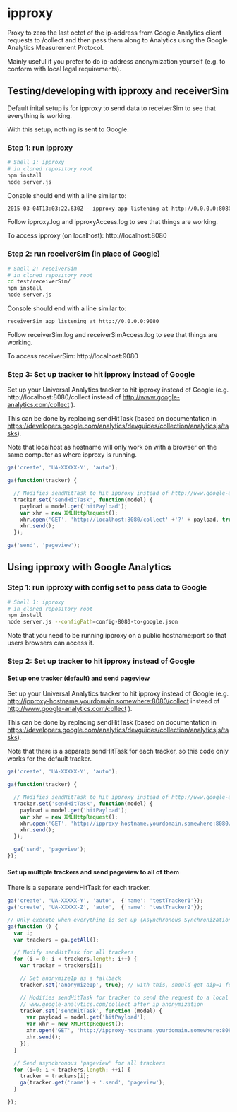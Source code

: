 # ipproxy
Proxy to zero the last octet of the ip-address from Google Analytics client requests to /collect and then 
pass them along to Analytics using the Google Analytics Measurement Protocol.

Mainly useful if you prefer to do ip-address anonymization yourself (e.g. to conform with local legal 
requirements).

## Testing/developing with ipproxy and receiverSim 

Default inital setup is for ipproxy to send data to receiverSim to see that everything is working.

With this setup, nothing is sent to Google.

### Step 1: run ipproxy

```bash
# Shell 1: ipproxy
# in cloned repository root
npm install
node server.js 
```

Console should end with a line similar to:

```bash
2015-03-04T13:03:22.630Z - ipproxy app listening at http://0.0.0.0:8080
```

Follow ipproxy.log and ipproxyAccess.log to see that things are working.

To access ipproxy (on localhost):
http://localhost:8080

### Step 2: run receiverSim (in place of Google)

```bash
# Shell 2: receiverSim
# in cloned repository root
cd test/receiverSim/
npm install
node server.js 
```

Console should end with a line similar to:

```bash
receiverSim app listening at http://0.0.0.0:9080
```

Follow receiverSim.log and receiverSimAccess.log to see that things are working.

To access receiverSim:
http://localhost:9080

### Step 3: Set up tracker to hit ipproxy instead of Google

Set up your Universal Analytics tracker to hit ipproxy instead of Google (e.g. http://localhost:8080/collect 
instead of http://www.google-analytics.com/collect ).

This can be done by replacing sendHitTask (based on documentation in 
https://developers.google.com/analytics/devguides/collection/analyticsjs/tasks).

Note that localhost as hostname will only work on with a browser on the same computer as where ipproxy 
is running.

```javascript
ga('create', 'UA-XXXXX-Y', 'auto');

ga(function(tracker) {

  // Modifies sendHitTask to hit ipproxy instead of http://www.google-analytics.com directly
  tracker.set('sendHitTask', function(model) {
    payload = model.get('hitPayload');
    var xhr = new XMLHttpRequest();
    xhr.open('GET', 'http://localhost:8080/collect' +'?' + payload, true);
    xhr.send();
  });

ga('send', 'pageview');
```

## Using ipproxy with Google Analytics

### Step 1: run ipproxy with config set to pass data to Google

```bash
# Shell 1: ipproxy
# in cloned repository root
npm install
node server.js --configPath=config-8080-to-google.json
```

Note that you need to be running ipproxy on a public hostname:port so that users browsers can access it.

### Step 2: Set up tracker to hit ipproxy instead of Google

#### Set up one tracker (default) and send pageview

Set up your Universal Analytics tracker to hit ipproxy instead of Google 
(e.g. http://ipproxy-hostname.yourdomain.somewhere:8080/collect instead of
 http://www.google-analytics.com/collect ).

This can be done by replacing sendHitTask (based on documentation in 
https://developers.google.com/analytics/devguides/collection/analyticsjs/tasks).

Note that there is a separate sendHitTask for each tracker, so this code only works for the default tracker. 

```javascript
ga('create', 'UA-XXXXX-Y', 'auto');

ga(function(tracker) {

  // Modifies sendHitTask to hit ipproxy instead of http://www.google-analytics.com directly
  tracker.set('sendHitTask', function(model) {
    payload = model.get('hitPayload');
    var xhr = new XMLHttpRequest();
    xhr.open('GET', 'http://ipproxy-hostname.yourdomain.somewhere:8080/collect' +'?' + payload, true);
    xhr.send();
  });

  ga('send', 'pageview');
});

```
#### Set up multiple trackers and send pageview to all of them

There is a separate sendHitTask for each tracker.

```javascript
ga('create', 'UA-XXXXX-Y', 'auto',  {'name': 'testTracker1'});
ga('create', 'UA-XXXXX-Z', 'auto',  {'name': 'testTracker2'});

// Only execute when everything is set up (Asynchronous Synchronization)
ga(function () {
  var i;
  var trackers = ga.getAll();

  // Modify sendHitTask for all trackers
  for (i = 0; i < trackers.length; i++) {
    var tracker = trackers[i];

    // Set anonymizeIp as a fallback
    tracker.set('anonymizeIp', true); // with this, should get aip=1 for hits

    // Modifies sendHitTask for tracker to send the request to a local ipproxy server, which passes it on to
    // www.google-analytics.com/collect after ip anonymization
    tracker.set('sendHitTask', function (model) {
      var payload = model.get('hitPayload');
      var xhr = new XMLHttpRequest();
      xhr.open('GET', 'http://ipproxy-hostname.yourdomain.somewhere:8080/collect' + '?' + payload, true);
      xhr.send();
    });
  }

  // Send asynchronous 'pageview' for all trackers
  for (i=0; i < trackers.length; ++i) {
    tracker = trackers[i];
    ga(tracker.get('name') + '.send', 'pageview');
  }

});
```





